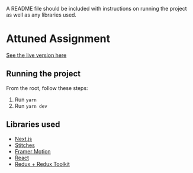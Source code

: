 A README file should be included with instructions on running the project as well as any libraries used.

# Attuned Assignment

[See the live version here](https://attuned-assignment.vercel.app/)

## Running the project

From the root, follow these steps:

1. Run `yarn`
2. Run `yarn dev`

## Libraries used

- [Next.js](https://nextjs.org/)
- [Stitches](https://stitches.dev/)
- [Framer Motion](https://www.framer.com/motion/)
- [React](https://reactjs.org/)
- [Redux + Redux Toolkit](https://redux-toolkit.js.org/)
